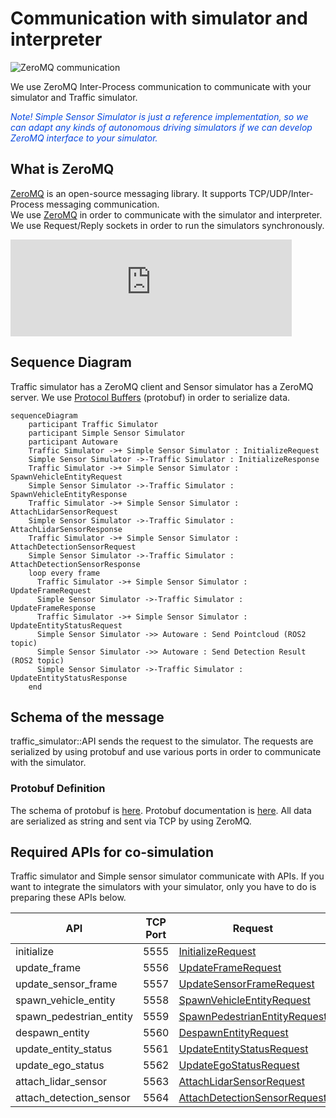# Communication with simulator and interpreter

![ZeroMQ communication](../image/inter_process_communication.png "ZeroMQ inter-process communication")

We use ZeroMQ Inter-Process communication to communicate with your simulator and Traffic simulator.

<font color="#065479E">*Note! Simple Sensor Simulator is just a reference implementation, so we can adapt any kinds of autonomous driving simulators if we can develop ZeroMQ interface to your simulator.*</font>

## What is ZeroMQ

[ZeroMQ](https://zeromq.org/) is an open-source messaging library. It supports TCP/UDP/Inter-Process messaging communication.  
We use [ZeroMQ](https://zeromq.org/) in order to communicate with the simulator and interpreter.
We use Request/Reply sockets in order to run the simulators synchronously.  

<iframe 
  class="hatenablogcard" 
  style="width:100%;height:155px;max-width:450px;" 
  title="embree" 
  src="https://hatenablog-parts.com/embed?url=https://zeromq.org/" 
  width="300" height="150" frameborder="0" scrolling="no">
</iframe>

## Sequence Diagram

Traffic simulator has a ZeroMQ client and Sensor simulator has a ZeroMQ server.
We use [Protocol Buffers](https://developers.google.com/protocol-buffers) (protobuf) in order to serialize data.

```mermaid
sequenceDiagram
    participant Traffic Simulator
    participant Simple Sensor Simulator
    participant Autoware
    Traffic Simulator ->+ Simple Sensor Simulator : InitializeRequest
    Simple Sensor Simulator ->-Traffic Simulator : InitializeResponse
    Traffic Simulator ->+ Simple Sensor Simulator : SpawnVehicleEntityRequest
    Simple Sensor Simulator ->-Traffic Simulator : SpawnVehicleEntityResponse
    Traffic Simulator ->+ Simple Sensor Simulator : AttachLidarSensorRequest
    Simple Sensor Simulator ->-Traffic Simulator : AttachLidarSensorResponse
    Traffic Simulator ->+ Simple Sensor Simulator : AttachDetectionSensorRequest
    Simple Sensor Simulator ->-Traffic Simulator : AttachDetectionSensorResponse
    loop every frame
      Traffic Simulator ->+ Simple Sensor Simulator : UpdateFrameRequest
      Simple Sensor Simulator ->-Traffic Simulator : UpdateFrameResponse
      Traffic Simulator ->+ Simple Sensor Simulator : UpdateEntityStatusRequest
      Simple Sensor Simulator ->> Autoware : Send Pointcloud (ROS2 topic)
      Simple Sensor Simulator ->> Autoware : Send Detection Result (ROS2 topic)
      Simple Sensor Simulator ->-Traffic Simulator : UpdateEntityStatusResponse
    end
```

## Schema of the message

traffic_simulator::API sends the request to the simulator. The requests are serialized by using protobuf and use various ports in order to communicate with the simulator.

### Protobuf Definition

The schema of protobuf is [here](https://github.com/tier4/scenario_simulator_v2/blob/master/simulation/simulation_interface/proto/simulation_api_schema.proto).
Protobuf documentation is [here](../proto_doc/protobuf.md). All data are serialized as string and sent via TCP by using ZeroMQ.

## Required APIs for co-simulation

Traffic simulator and Simple sensor simulator communicate with APIs. If you want to integrate the simulators with your simulator, only you have to do is preparing these APIs below.

|           API           | TCP Port |                                                                       Request                                                                        |                                                                        Response                                                                        |
| ----------------------- | -------- | ---------------------------------------------------------------------------------------------------------------------------------------------------- | ------------------------------------------------------------------------------------------------------------------------------------------------------ |
| initialize              | 5555     | [InitializeRequest](https://tier4.github.io/scenario_simulator_v2/proto_doc/protobuf/#simulation_api_schema.InitializeRequest)                       | [InitializeResponse](https://tier4.github.io/scenario_simulator_v2/proto_doc/protobuf/#simulation_api_schema.InitializeResponse)                       |
| update_frame            | 5556     | [UpdateFrameRequest](https://tier4.github.io/scenario_simulator_v2/proto_doc/protobuf/#simulation_api_schema.UpdateFrameRequest)                     | [UpdateFrameResponse](https://tier4.github.io/scenario_simulator_v2/proto_doc/protobuf/#simulation_api_schema.UpdateFrameResponse)                     |
| update_sensor_frame     | 5557     | [UpdateSensorFrameRequest](https://tier4.github.io/scenario_simulator_v2/proto_doc/protobuf/#simulation_api_schema.UpdateSensorFrameRequest)         | [UpdateSensorFrameResponse](https://tier4.github.io/scenario_simulator_v2/proto_doc/protobuf/#simulation_api_schema.UpdateSensorFrameResponse)         |
| spawn_vehicle_entity    | 5558     | [SpawnVehicleEntityRequest](https://tier4.github.io/scenario_simulator_v2/proto_doc/protobuf/#simulation_api_schema.SpawnVehicleEntityRequest)       | [SpawnVehicleEntityResponse](https://tier4.github.io/scenario_simulator_v2/proto_doc/protobuf/#simulation_api_schema.SpawnVehicleEntityResponse)       |
| spawn_pedestrian_entity | 5559     | [SpawnPedestrianEntityRequest](https://tier4.github.io/scenario_simulator_v2/proto_doc/protobuf/#simulation_api_schema.SpawnPedestrianEntityRequest) | [SpawnPedestrianEntityResponse](https://tier4.github.io/scenario_simulator_v2/proto_doc/protobuf/#simulation_api_schema.SpawnPedestrianEntityResponse) |
| despawn_entity          | 5560     | [DespawnEntityRequest](https://tier4.github.io/scenario_simulator_v2/proto_doc/protobuf/#simulation_api_schema.DespawnEntityRequest)                 | [DespawnEntityResponse](https://tier4.github.io/scenario_simulator_v2/proto_doc/protobuf/#simulation_api_schema.DespawnEntityResponse)                 |
| update_entity_status    | 5561     | [UpdateEntityStatusRequest](https://tier4.github.io/scenario_simulator_v2/proto_doc/protobuf/#simulation_api_schema.UpdateEntityStatusRequest)       | [UpdateEntityStatusResponse](https://tier4.github.io/scenario_simulator_v2/proto_doc/protobuf/#simulation_api_schema.UpdateEntityStatusResponse)       |
| update_ego_status       | 5562     | [UpdateEgoStatusRequest](https://tier4.github.io/scenario_simulator_v2/proto_doc/protobuf/#simulation_api_schema.UpdateEgoStatusRequest)             | [UpdateEgoStatusResponse](https://tier4.github.io/scenario_simulator_v2/proto_doc/protobuf/#simulation_api_schema.UpdateEgoStatusResponse)             |
| attach_lidar_sensor     | 5563     | [AttachLidarSensorRequest](https://tier4.github.io/scenario_simulator_v2/proto_doc/protobuf/#simulation_api_schema.AttachLidarSensorRequest)         | [AttachLidarSensorResponse](https://tier4.github.io/scenario_simulator_v2/proto_doc/protobuf/#simulation_api_schema.AttachLidarSensorResponse)         |
| attach_detection_sensor | 5564     | [AttachDetectionSensorRequest](https://tier4.github.io/scenario_simulator_v2/proto_doc/protobuf/#simulation_api_schema.AttachDetectionSensorRequest) | [AttachDetectionSensorResponse](https://tier4.github.io/scenario_simulator_v2/proto_doc/protobuf/#simulation_api_schema.AttachDetectionSensorResponse) |

